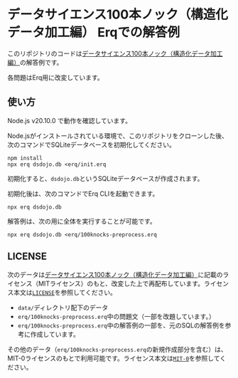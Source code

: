 # データサイエンス100本ノック（構造化データ加工編） Erqでの解答例

このリポジトリのコードは[データサイエンス100本ノック（構造化データ加工編）](https://github.com/The-Japan-DataScientist-Society/100knocks-preprocess)の解答例です。

各問題はErq用に改変しています。

## 使い方

Node.js v20.10.0 で動作を確認しています。

Node.jsがインストールされている環境で、このリポジトリをクローンした後、次のコマンドでSQLiteデータベースを初期化してください。

```shell
npm install
npx erq dsdojo.db <erq/init.erq
```

初期化すると、`dsdojo.db`というSQLiteデータベースが作成されます。

初期化後は、次のコマンドでErq CLIを起動できます。

```shell
npx erq dsdojo.db
```

解答例は、次の用に全体を実行することが可能です。

```shell
npx erq dsdojo.db <erq/100knocks-preprocess.erq
```

## LICENSE

次のデータは[データサイエンス100本ノック（構造化データ加工編）](https://github.com/The-Japan-DataScientist-Society/100knocks-preprocess)に記載のライセンス（MITライセンス）のもと、改変した上で再配布しています。ライセンス本文は[`LICENSE`](./LICENSE)を参照してください。

- `data/`ディレクトリ配下のデータ
- `erq/100knocks-preprocess.erq`中の問題文（一部を改題しています。）
- `erq/100knocks-preprocess.erq`中の解答例の一部を、元のSQLの解答例を参考に作成しています。

その他のデータ（`erq/100knocks-preprocess.erq`の新規作成部分を含む）は、MIT-0ライセンスのもとで利用可能です。ライセンス本文は[`MIT-0`](./MIT-0)を参照してください。
